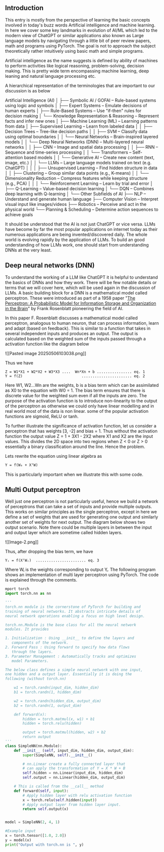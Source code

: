 Introduction
--

This entry is mostly from the perspective of learning the basic concepts involved in today's buzz words Artificial intelligence and machine learning. In here we cover some key landmarks in evolution of AI/ML which led to the modern view of ChatGPT or similar applications also known as Large language models by navigating through a little bit of peer review papers, math and programs using PyTorch. The goal is not to approach the subject theoretically rather intuitively using basic math and simple programs.

Artificial intelligence as the name suggests is defined by ability of machines to perform activities like logical reasoning, problem-solving, decision making. This is pretty wide term encompassing machine learning, deep leaning and natural language processing etc.

A hierarchical representation of the terminologies that are important to our discussion is as below

Artificial Intelligence (AI)
│
├── Symbolic AI / GOFAI – Rule-based systems using logic and symbols
│   ├── Expert Systems – Emulate decisions of human experts
│   ├── Rule-Based Systems – Use "if-then" rules for decision making
│   └── Knowledge Representation & Reasoning – Represent facts and infer new ones
│
├── Machine Learning (ML) – Learning patterns from data
│   ├── Supervised Learning – Learn from labeled data
│   │   ├── Decision Trees – Tree-like decision paths
│   │   ├── SVM – Classify data using optimal boundaries
│   │   └── Neural Networks – Brain-inspired layered models
│   │       └── Deep Neural Networks (DNN) – Multi-layered neural networks
│   │           ├── CNN – Image and spatial data processing
│   │           ├── RNN – Sequence and time-series processing
│   │           └── Transformers – Self-attention based models
│   │               └── Generative AI – Create new content (text, image, etc.)
│   │                   └── LLMs – Large language models trained on text (e.g. ChatGPT)
│   │
│   ├── Unsupervised Learning – Find hidden structure in data
│   │   ├── Clustering – Group similar data points (e.g., K-means)
│   │   └── Dimensionality Reduction – Compress features while keeping structure (e.g., PCA)
│   │
│   └── Reinforcement Learning – Learn by trial and error
│       ├── Q-Learning – Value-based decision learning
│       └── DQN – Combines deep learning with Q-learning
│
└── Other Subfields of AI
    ├── NLP – Understand and generate human language
    ├── Computer Vision – Interpret visual input like images/videos
    ├── Robotics – Perceive and act in the physical world
    └── Planning & Scheduling – Determine action sequences to achieve goals


It should be understood that the AI is not just ChatGPT or vice versa.  LLMs have become by far the most popular applications on internet today as their numerous applications are being invented/discovered daily. The whole world is evolving rapidly by the application of LLMs. To build an good understanding of how LLMs work, one should start from understanding DNNs at the very least.

Deep neural networks (DNN)
---

To understand the working of a LLM like ChatGPT it is helpful to understand the basics of DNNs and how they work. There will be few notable details or terms that we will cover here, which will be used again in the discussion of LLMs. A basic building block for a DNN is a mathematical model called perceptron. These were introduced as part of a 1958 paper "[The Perceptron: A Probabilistic Model for Information Storage and Organization in the Brain]( https://www.ling.upenn.edu/courses/cogs501/Rosenblatt1958.pdf)" by Frank Rosenblatt pioneering the field of AI.

In this paper F. Rosenblatt discusses a mathematical model called perceptron, analogous to human neuron, that can process information, learn and adapt (based on feedback). This is similar to a function that takes in several independent inputs and produces an output. The output is calculated based on the weighted sum of the inputs passed through a activation function like the diagram below

![[Pasted image 20250506103038.png]]

Thus we have

```
Z = W1*X1 + W2*X2 + W3*X3 ....  Wn*Xn + b ................ eq. 1
Y = f(Z)                           ....................... eq. 2
```

Here W1, W2...Wn are the weights, b is a bias term which can be assimilated as X0 to the equation with W0 = 1. The bias term ensures that there is discrete value for the weighted sum even if all the inputs are zero. The purpose of the activation function is to introduce non-linearity to the output of the perceptron as otherwise we could only have linear modelling and in real world most of the data is non linear. some of the popular activation functions are sigmoid, ReLU or tanh.

To further illustrate the significance of activation function, let us consider a perceptron that has weights [3, -2] and bias = 1. Thus without the activation function the output value Z = 1 + 3X1 - 2X2 where X1 and X2 are the input values. This divides the 2D space into two regions when Z < 0 or Z > 0 essentially a binary classification around the line. Hence the problem.

Lets rewrite the equation using linear algebra as 
```markdown
Y = f(W₀ + XᵀW)
```

This is particularly important when we  illustrate this with some code.

Multi Output perceptron
---
Well just one perceptron is not particularly useful, hence we build a network of perceptrons that can take a set of inputs and provide multiple outputs. This works on similar principles as the single perceptron, except in here we define a set of weights that are used for generating one output and similarly another set of weights for next output. The diagram below shows two output scenario. Note there could be multiple layers in between the input and output layer which are sometime called hidden layers. 

![[Image-2.png]]

Thus, after dropping the bias term, we have

```
Yᵢ = f(XᵀWᵢ)  ....................... eq. 3
```

Where Wᵢ is the weights corresponding to output Yᵢ. The following program shows an implementation of multi layer perceptron using PyTorch. The code is explained through the comments.

```python
mport torch
import torch.nn as nn

'''
torch.nn module is the cornerstone of PyTorch for building and
training of neural networks. It abstracts intricate details of
neural network operations enabling a focus on high level design.

torch.nn.Module is the base class for all the neural network
modules. It provides

1. Initialization : Using __init__ to define the layers and
   components of the network.
2. Forward Pass : Using forward to specify how data flows
   through the layers.
3. Parameter Management : Automatically tracks and optimizes
   model Parameters.

The below class defines a simple neural network with one input,
one hidden and a output layer. Essentially it is doing the
following (without torch.nn)

    w1 = torch.randn(input_dim, hidden_dim)
    b1 = torch.randn(1, hidden_dim)

    w2 = torch.randn(hidden_dim, output_dim)
    b2 = torch.randn(1, output_dim)

    def forward(x):
        hidden = torch.matmul(x, w1) + b1
        hidden = torch.relu(hidden)

        output = torch.matmul(hidden, w2) + b2
        return output
'''
class SimpleNN(nn.Module):
    def __init__ (self, input_dim, hidden_dim, output_dim):
        super(SimpleNN, self).__init__()

        # nn.Linear create a fully connected layer that
        # can apply the transformation of Y = X * W + B
        self.hidden = nn.Linear(input_dim, hidden_dim)
        self.output = nn.Linear(hidden_dim, output_dim)

    # This is called from the __call__ method
    def forward(self, input):
        # Apply hidden layer with relu activation function
        x = torch.relu(self.hidden(input))
        # Apply output layer from hidden layer input.
        return self.output(x)


model = SimpleNN(2, 4, 1)

#Example input
x = torch.tensor([1.0, 2.0])
y = model(x)
print("Output with torch.nn is ", y)
```


